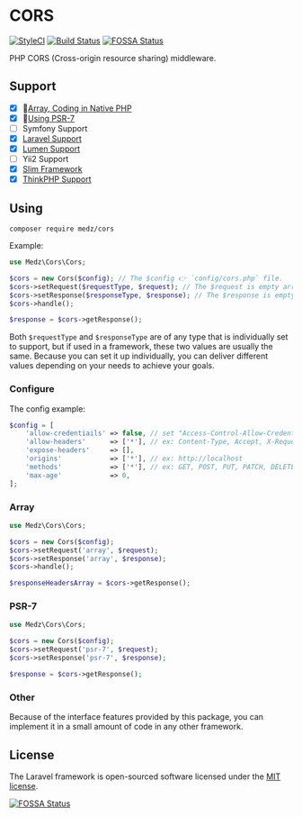 # CORS

[![StyleCI](https://styleci.io/repos/125001413/shield?branch=master)](https://styleci.io/repos/125001413)
[![Build Status](https://travis-ci.org/medz/cors.svg?branch=master)](https://travis-ci.org/medz/cors)
[![FOSSA Status](https://app.fossa.io/api/projects/git%2Bgithub.com%2Fmedz%2Fcors.svg?type=shield)](https://app.fossa.io/projects/git%2Bgithub.com%2Fmedz%2Fcors?ref=badge_shield)

PHP CORS (Cross-origin resource sharing) middleware.

## Support

- [x] 🐘[Array, Coding in Native PHP](#array)
- [x] 🔌[Using PSR-7](#psr-7)
- [ ] Symfony Support
- [x] [Laravel Support](https://github.com/medz/cors/blob/master/docs/using-by-laravel.md)
- [x] [Lumen Support](https://github.com/medz/cors/blob/master/docs/using-by-lumen.md)
- [ ] Yii2 Support
- [x] [Slim Framework](https://github.com/medz/cors/blob/master/docs/using-by-slim.md)
- [x] [ThinkPHP Support](https://github.com/medz/cors/blob/master/docs/using-by-thinkphp.md)

## Using

```shell
composer require medz/cors
```

Example:

```php
use Medz\Cors\Cors;

$cors = new Cors($config); // The $config 👉 `config/cors.php` file.
$cors->setRequest($requestType, $request); // The $request is empty array or is `NULL` or $_REQUEST
$cors->setResponse($responseType, $response); // The $response is empty array.
$cors->handle();

$response = $cors->getResponse();
```

Both `$requestType` and `$responseType` are of any type that is individually set to support, but if used in a framework, these two values are usually the same. Because you can set it up individually, you can deliver different values depending on your needs to achieve your goals.

### Configure

The config example:

```php
$config = [
    'allow-credentiails' => false, // set "Access-Control-Allow-Credentials" 👉 string "false" or "true".
    'allow-headers'      => ['*'], // ex: Content-Type, Accept, X-Requested-With
    'expose-headers'     => [],
    'origins'            => ['*'], // ex: http://localhost
    'methods'            => ['*'], // ex: GET, POST, PUT, PATCH, DELETE
    'max-age'            => 0,
];
```

### Array

```php
use Medz\Cors\Cors;

$cors = new Cors($config);
$cors->setRequest('array', $request);
$cors->setResponse('array', $response);
$cors->handle();

$responseHeadersArray = $cors->getResponse();
```

### PSR-7

```php
use Medz\Cors\Cors;

$cors = new Cors($config);
$cors->setRequest('psr-7', $request);
$cors->setResponse('psr-7', $response);

$response = $cors->getResponse();
```

### Other

Because of the interface features provided by this package, you can implement it in a small amount of code in any other framework.

## License

The Laravel framework is open-sourced software licensed under the [MIT license](https://github.com/medz/cors/blob/master/LICENSE).


[![FOSSA Status](https://app.fossa.io/api/projects/git%2Bgithub.com%2Fmedz%2Fcors.svg?type=large)](https://app.fossa.io/projects/git%2Bgithub.com%2Fmedz%2Fcors?ref=badge_large)